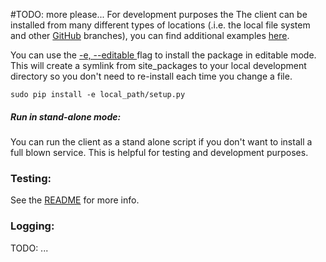 
#TODO: more please...
For development purposes the The client can be installed from many different types of locations (.i.e. the local file system and other [GitHub](https://github.com) branches), you can find additional examples [here](http://www.developerfiles.com/pip-install-from-local-git-repository/).

You can use the [-e, --editable ](https://pip.pypa.io/en/latest/reference/pip_install/#cmdoption-e) flag to install the package in editable mode. This will create a symlink from site_packages to your local development directory so you don't need to re-install each time you change a file.
```commandline
sudo pip install -e local_path/setup.py
```

##### Run in stand-alone mode:

You can run the client as a stand alone script if you don't want to install a full blown service. This is helpful for testing and development purposes.


### Testing:

See the [README](../tinker_access_client/tests/README.md) for more info.

### Logging:


TODO: ...